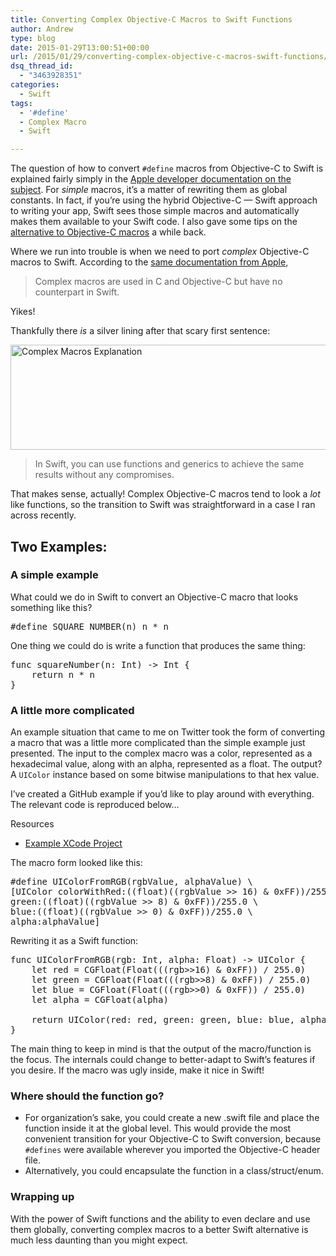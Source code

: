 ```yaml
---
title: Converting Complex Objective-C Macros to Swift Functions
author: Andrew
type: blog
date: 2015-01-29T13:00:51+00:00
url: /2015/01/29/converting-complex-objective-c-macros-swift-functions/
dsq_thread_id:
  - "3463928351"
categories:
  - Swift
tags:
  - '#define'
  - Complex Macro
  - Swift

---
```

The question of how to convert `#define` macros from Objective-C to Swift is explained fairly simply in the [Apple developer documentation on the subject][1]. For _simple_ macros, it&#8217;s a matter of rewriting them as global constants. In fact, if you&#8217;re using the hybrid Objective-C &#8212; Swift approach to writing your app, Swift sees those simple macros and automatically makes them available to your Swift code. I also gave some tips on the [alternative to Objective-C macros][2] a while back.

Where we run into trouble is when we need to port _complex_ Objective-C macros to Swift. According to the [same documentation from Apple][1],

> Complex macros are used in C and Objective-C but have no counterpart in Swift. 

Yikes!

Thankfully there _is_ a silver lining after that scary first sentence:

[<img src="http://www.andrewcbancroft.com/wp-content/uploads/2015/01/complex_macros.png" alt="Complex Macros Explanation" width="670" height="168" class="alignnone size-full wp-image-11214" srcset="https://www.andrewcbancroft.com/wp-content/uploads/2015/01/complex_macros.png 670w, https://www.andrewcbancroft.com/wp-content/uploads/2015/01/complex_macros-300x75.png 300w" sizes="(max-width: 670px) 100vw, 670px" />][3]

> In Swift, you can use functions and generics to achieve the same results without any compromises.

That makes sense, actually! Complex Objective-C macros tend to look a _lot_ like functions, so the transition to Swift was straightforward in a case I ran across recently.

## Two Examples:

### A simple example

What could we do in Swift to convert an Objective-C macro that looks something like this?

<pre class="lang:objc decode:true " >#define SQUARE_NUMBER(n) n * n</pre>

One thing we could do is write a function that produces the same thing:

<pre class="lang:swift decode:true " >func squareNumber(n: Int) -&gt; Int {
    return n * n
}</pre>

### A little more complicated

An example situation that came to me on Twitter took the form of converting a macro that was a little more complicated than the simple example just presented. The input to the complex macro was a color, represented as a hexadecimal value, along with an alpha, represented as a float. The output? A `UIColor` instance based on some bitwise manipulations to that hex value.

I&#8217;ve created a GitHub example if you&#8217;d like to play around with everything. The relevant code is reproduced below&#8230;

<div class="resources">
  <div class="resources-header">
    Resources
  </div>
  
  <ul class="resources-content">
    <li>
      <i class="fa fa-github fa-lg"></i> <a href="https://github.com/andrewcbancroft/ConvertComplexMacroExample" onclick="_gaq.push(['_trackEvent', 'outbound-article', 'https://github.com/andrewcbancroft/ConvertComplexMacroExample', 'Example XCode Project']);" title="Convert Complex Macro Example Project">Example XCode Project</a>
    </li>
  </ul>
</div>

The macro form looked like this:

<pre class="lang:objc decode:true " >#define UIColorFromRGB(rgbValue, alphaValue) \
[UIColor colorWithRed:((float)((rgbValue >> 16) & 0xFF))/255.0 \
green:((float)((rgbValue >> 8) & 0xFF))/255.0 \
blue:((float)((rgbValue >> 0) & 0xFF))/255.0 \
alpha:alphaValue]
</pre>

Rewriting it as a Swift function:

<pre class="lang:swift decode:true " >func UIColorFromRGB(rgb: Int, alpha: Float) -> UIColor {
    let red = CGFloat(Float(((rgb>>16) & 0xFF)) / 255.0)
    let green = CGFloat(Float(((rgb>>8) & 0xFF)) / 255.0)
    let blue = CGFloat(Float(((rgb>>0) & 0xFF)) / 255.0)
    let alpha = CGFloat(alpha)
    
    return UIColor(red: red, green: green, blue: blue, alpha: alpha)
}</pre>

The main thing to keep in mind is that the output of the macro/function is the focus. The internals could change to better-adapt to Swift&#8217;s features if you desire. If the macro was ugly inside, make it nice in Swift!

### Where should the function go?

  * For organization&#8217;s sake, you could create a new .swift file and place the function inside it at the global level. This would provide the most convenient transition for your Objective-C to Swift conversion, because `#defines` were available wherever you imported the Objective-C header file.
  * Alternatively, you could encapsulate the function in a class/struct/enum.

### Wrapping up

With the power of Swift functions and the ability to even declare and use them globally, converting complex macros to a better Swift alternative is much less daunting than you might expect.

 [1]: https://developer.apple.com/library/ios/documentation/Swift/Conceptual/BuildingCocoaApps/InteractingWithCAPIs.html#//apple_ref/doc/uid/TP40014216-CH8-XID_20
 [2]: http://www.andrewcbancroft.com/2014/10/01/swift-alternative-to-objective-c-macros/
 [3]: http://www.andrewcbancroft.com/wp-content/uploads/2015/01/complex_macros.png